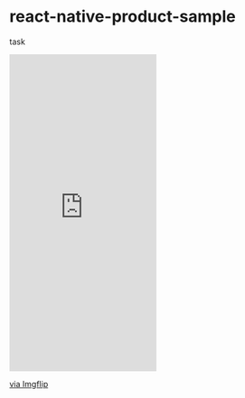 # react-native-product-sample
task
<div style="width:260px;max-width:100%;"><div style="height:0;padding-bottom:216.15%;position:relative;"><iframe width="260" height="562" style="position:absolute;top:0;left:0;width:100%;height:100%;" frameBorder="0" src="https://imgflip.com/embed/3wc9wi"></iframe></div><p><a href="https://imgflip.com/gif/3wc9wi">via Imgflip</a></p></div>
